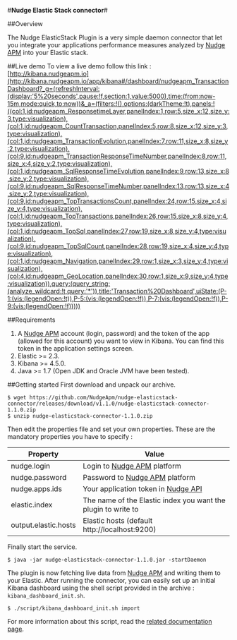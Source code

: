 
#**Nudge Elastic Stack connector**#

##Overview

The Nudge ElasticStack Plugin is a very simple daemon connector that let you integrate your applications performance measures analyzed by [Nudge APM](https://www.nudge-apm.com/) into your Elastic stack.

##Live demo
To view a live demo follow this link :
[http://kibana.nudgeapm.io](http://kibana.nudgeapm.io/app/kibana#/dashboard/nudgeapm_TransactionDashboard?_g=(refreshInterval:(display:'5%20seconds',pause:!f,section:1,value:5000),time:(from:now-15m,mode:quick,to:now))&_a=(filters:!(),options:(darkTheme:!t),panels:!((col:1,id:nudgeapm_ResponsetimeLayer,panelIndex:1,row:5,size_x:12,size_y:3,type:visualization),(col:1,id:nudgeapm_CountTransaction,panelIndex:5,row:8,size_x:12,size_y:3,type:visualization),(col:1,id:nudgeapm_TransactionEvolution,panelIndex:7,row:11,size_x:8,size_y:2,type:visualization),(col:9,id:nudgeapm_TransactionResponseTimeNumber,panelIndex:8,row:11,size_x:4,size_y:2,type:visualization),(col:1,id:nudgeapm_SqlResponseTimeEvolution,panelIndex:9,row:13,size_x:8,size_y:2,type:visualization),(col:9,id:nudgeapm_SqlResponseTimeNumber,panelIndex:13,row:13,size_x:4,size_y:2,type:visualization),(col:9,id:nudgeapm_TopTransactionsCount,panelIndex:24,row:15,size_x:4,size_y:4,type:visualization),(col:1,id:nudgeapm_TopTransactions,panelIndex:26,row:15,size_x:8,size_y:4,type:visualization),(col:1,id:nudgeapm_TopSql,panelIndex:27,row:19,size_x:8,size_y:4,type:visualization),(col:9,id:nudgeapm_TopSqlCount,panelIndex:28,row:19,size_x:4,size_y:4,type:visualization),(col:1,id:nudgeapm_Navigation,panelIndex:29,row:1,size_x:3,size_y:4,type:visualization),(col:4,id:nudgeapm_GeoLocation,panelIndex:30,row:1,size_x:9,size_y:4,type:visualization)),query:(query_string:(analyze_wildcard:!t,query:'*')),title:'Transaction%20Dashboard',uiState:(P-1:(vis:(legendOpen:!t)),P-5:(vis:(legendOpen:!f)),P-7:(vis:(legendOpen:!f)),P-9:(vis:(legendOpen:!f)))))

##Requirements
1. A [Nudge APM](https://www.nudge-apm.com/) account (login, password) and the token of the app (allowed for this account) you want to view in Kibana. You can find this token in the application settings screen.
2. Elastic >= 2.3.
3. Kibana >= 4.5.0.
4. Java >= 1.7 (Open JDK and Oracle JVM have been tested).

##Getting started
First download and unpack our archive.

```
$ wget https://github.com/NudgeApm/nudge-elasticstack-connector/releases/download/v1.1.0/nudge-elasticstack-connector-1.1.0.zip
$ unzip nudge-elasticstack-connector-1.1.0.zip
```

Then edit the properties file and set your own properties.
These are the mandatory properties you have to specify :


| Property       | Value                                                       |
|----------------|-------------------------------------------------------------|
|nudge.login   |Login to [Nudge APM](https://www.nudge-apm.com/) platform                                  |
|nudge.password|Password to [Nudge APM](https://www.nudge-apm.com/) platform                               |
|nudge.apps.ids|Your application token in [Nudge API](https://monitor.nudge-apm.com/api-doc/)                                      |
|elastic.index |The name of the Elastic index you want the plugin to write to|
|output.elastic.hosts|Elastic hosts (default http://localhost:9200)                |

Finally start the service.

```
$ java -jar nudge-elasticstack-connector-1.1.0.jar -startDaemon
```

The plugin is now fetching live data from [Nudge APM](https://www.nudge-apm.com/) and writing them to your Elastic.
After running the connector, you can easily set up an initial Kibana dashboard using the shell script provided in the archive : `kibana_dashboard_init.sh`.

```
$ ./script/kibana_dashboard_init.sh import
```

For more information about this script, read the [related documentation page](https://github.com/NudgeApm/nudge-elasticstack-connector/blob/master/script/kibana_dashboards_init/README.md).

